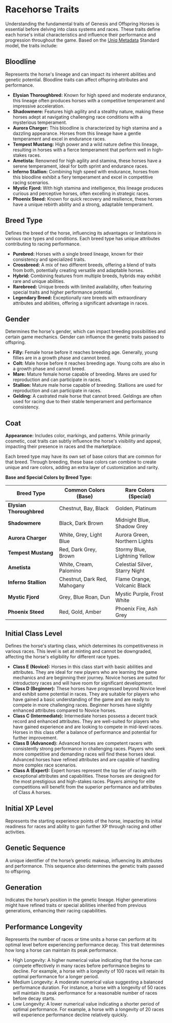 # Racehorse Traits <!-- {docsify-ignore-all} -->

Understanding the fundamental traits of Genesis and Offspring Horses is essential before delving into class systems and
races. These traits define each horse's initial characteristics and influence their performance and progression
throughout the game. Based on
the [Uniq Metadata](https://developers.ultra.io/tutorials/uniq-factories/uniq-variants/#uniq-factory-metadata) Standard
model, the traits include:

## Bloodline

Represents the horse's lineage and can impact its inherent abilities and genetic potential. Bloodline traits can
affect offspring attributes and performance.

- **Elysian Thoroughbred:** Known for high speed and moderate endurance, this lineage often produces horses with a
  competitive temperament and impressive acceleration.
- **Shadowmere:** Features high agility and a stealthy nature, making these horses adept at navigating challenging
  race conditions with a mysterious temperament.
- **Aurora Charger:** This bloodline is characterized by high stamina and a dazzling appearance. Horses from this
  lineage have a gentle temperament and excel in endurance races.
- **Tempest Mustang:** High power and a wild nature define this lineage, resulting in horses with a fierce
  temperament that perform well in high-stakes races.
- **Ametista:** Renowned for high agility and stamina, these horses have a serene temperament, ideal for
  both sprint and endurance races.
- **Inferno Stallion:** Combining high speed with endurance, horses from this bloodline exhibit a fiery temperament
  and excel in competitive racing scenarios.
- **Mystic Fjord:** With high stamina and intelligence, this lineage produces curious and perceptive horses, often
  excelling in strategic races.
- **Phoenix Steed:** Known for quick recovery and resilience, these horses have a unique rebirth ability and a
  strong, adaptable temperament.

## Breed Type

Defines the breed of the horse, influencing its advantages or limitations in various race types and conditions.
Each breed type has unique attributes contributing to racing performance.

- **Purebred:** Horses with a single breed lineage, known for their consistency and specialized traits.
- **Crossbreed:** A mix of two different breeds, offering a blend of traits from both, potentially creating
  versatile and adaptable horses.
- **Hybrid:** Combining features from multiple breeds, hybrids may exhibit rare and unique abilities.
- **Rarebreed:** Unique breeds with limited availability, often featuring special traits and higher performance
  potential.
- **Legendary Breed:** Exceptionally rare breeds with extraordinary attributes and abilities, offering a significant
  advantage in races.

## Gender

Determines the horse's gender, which can impact breeding possibilities and certain game mechanics. Gender can
influence the genetic traits passed to offspring.

- **Filly:** Female horse before it reaches breeding age. Generally, young fillies are in a growth phase and cannot
  breed.
- **Colt:** Male horse before it reaches breeding age. Young colts are also in a growth phase and cannot breed.
- **Mare:** Mature female horse capable of breeding. Mares are used for reproduction and can participate in races.
- **Stallion:** Mature male horse capable of breeding. Stallions are used for reproduction and can participate in
  races.
- **Gelding:** A castrated male horse that cannot breed. Geldings are often used for racing due to their stable
  temperament and performance consistency.

## Coat

**Appearance:** Includes color, markings, and patterns. While primarily cosmetic, coat traits can subtly influence the
horse's visibility and appeal, impacting their presence in races and the marketplace.

Each breed type may have its own set of base colors that are common for that breed. Through breeding, these base colors
can combine to create unique and rare colors, adding an extra layer of customization and rarity.

**Base and Special Colors by Breed Type:**

| **Breed Type**           | **Common Colors (Base)**     | **Rare Colors (Special)**      |
|--------------------------|------------------------------|--------------------------------|
| **Elysian Thoroughbred** | Chestnut, Bay, Black         | Golden, Platinum               |
| **Shadowmere**           | Black, Dark Brown            | Midnight Blue, Shadow Grey     |
| **Aurora Charger**       | White, Grey, Light Blue      | Aurora Green, Northern Lights  |
| **Tempest Mustang**      | Red, Dark Grey, Brown        | Stormy Blue, Lightning Yellow  |
| **Ametista**   | White, Cream, Palomino       | Celestial Silver, Starry Night |
| **Inferno Stallion**     | Chestnut, Dark Red, Mahogany | Flame Orange, Volcanic Black   |
| **Mystic Fjord**         | Grey, Blue Roan, Dun         | Mystic Purple, Frost White     |
| **Phoenix Steed**        | Red, Gold, Amber             | Phoenix Fire, Ash Grey         |

## Initial Class Level

Defines the horse's starting class, which determines its competitiveness in various races. This level is set at
minting and cannot be downgraded, affecting the horse's eligibility for different race types.

- **Class E (Novice):** Horses in this class start with basic abilities and attributes. They are ideal for new players
  who are learning the game mechanics and are beginning their journey. Novice horses are suited for introductory races
  and will have room for significant development.
- **Class D (Beginner):** These horses have progressed beyond Novice level and exhibit some potential in races. They are
  suitable for players who have gained a basic understanding of the game and are ready to compete in more challenging
  races. Beginner horses have slightly enhanced attributes compared to Novice horses.
- **Class C (Intermediate):** Intermediate horses possess a decent track record and enhanced attributes. They are
  well-suited for players who have gained experience and are looking to compete in mid-level races. Horses in this class
  offer a balance of performance and potential for further improvement.
- **Class B (Advanced):** Advanced horses are competent racers with consistently strong performance in challenging
  races. Players who seek more competitive and demanding races will find these horses ideal. Advanced horses have
  refined attributes and are capable of handling more complex race scenarios.
- **Class A (Expert):** Expert horses represent the top tier of racing with exceptional attributes and capabilities.
  These horses are designed for the most prestigious and high-stakes races. Players aiming for elite competitions will
  benefit from the superior performance and attributes of Class A horses.

## Initial XP Level

Represents the starting experience points of the horse, impacting its initial readiness for races and ability to gain
further XP through racing and other activities.

## Genetic Sequence

A unique identifier of the horse’s genetic makeup, influencing its attributes and performance. This sequence also
determines the genetic traits passed to offspring.

## Generation

Indicates the horse’s position in the genetic lineage. Higher generations might have refined traits or special
abilities inherited from previous generations, enhancing their racing capabilities.

## Performance Longevity

Represents the number of races or time units a horse can perform at its optimal level before experiencing performance
decay. This trait determines how long a horse can maintain its peak performance.

- High Longevity: A higher numerical value indicating that the horse can compete effectively in many races before
  performance begins to decline. For example, a horse with a longevity of 100 races will retain its optimal performance
  for a longer period.
- Medium Longevity: A moderate numerical value suggesting a balanced performance duration. For instance, a horse with a
  longevity of 50 races will maintain its peak performance for a reasonable number of races before decay starts.
- Low Longevity: A lower numerical value indicating a shorter period of optimal performance. For example, a horse with a
  longevity of 20 races will experience performance decline relatively quickly.